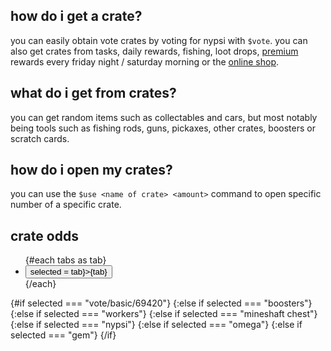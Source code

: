 <script>
  import DocsTemplate from "$lib/components/docs/DocsTemplate.svelte"
  import ItemModal from "$lib/components/docs/ItemModal.svelte"
  import CrateOdds from "./crate-odds.svelte"
  import { onMount } from "svelte";
  import { page } from '$app/stores';
  
  let selected = $state("vote/basic/69420");

  const tabs = ["vote/basic/69420", "boosters", "workers", "mineshaft chest", "nypsi", "omega", "gem"];

  onMount(() => {
    if (tabs.includes($page.url.searchParams.get('crate'))) selected = $page.url.searchParams.get('crate');
  })

</script>

<DocsTemplate title='crates' />

## how do i get a crate?

you can easily obtain <ItemModal item="vote_crate">vote crates</ItemModal> by voting for nypsi with `$vote`. you can also get crates from tasks, daily rewards, fishing, loot drops, [premium](/docs/premium) rewards every friday night / saturday morning or the [online shop](https://ko-fi.com/tekoh/shop).

## what do i get from crates?

you can get random items such as collectables and cars, but most notably being tools such as fishing rods, guns, pickaxes, other crates, boosters or scratch cards.

## how do i open my crates?

you can use the `$use <name of crate> <amount>` command to open specific number of a specific crate.

## crate odds

<div class="mb-2" >
  <ul class="menu menu-horizontal rounded-box bg-base-300 text-xs lg:text-sm">
    {#each tabs as tab}
      <li>
        <button class={selected === tab ? "focus" : ""} on:click={() => selected = tab}>{tab}</button>
      </li>
    {/each}
  </ul>
</div>

{#if selected === "vote/basic/69420"}
<CrateOdds crate="basic_crate" />
{:else if selected === "boosters"}
<CrateOdds crate="boosters_crate" />
{:else if selected === "workers"}
<CrateOdds crate="workers_crate" />
{:else if selected === "mineshaft chest"}
<CrateOdds crate="mineshaft_chest" />
{:else if selected === "nypsi"}
<CrateOdds crate="nypsi_crate" />
{:else if selected === "omega"}
<CrateOdds crate="omega_crate" />
{:else if selected === "gem"}
<CrateOdds crate="gem_crate" />
{/if}
